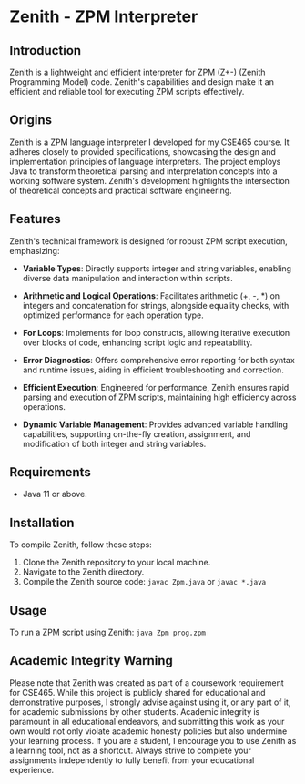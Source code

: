 # Zenith - ZPM Interpreter

## Introduction
Zenith is a lightweight and efficient interpreter for ZPM (Z+-) (Zenith Programming Model) code. Zenith's capabilities and design make it an efficient and reliable tool for executing ZPM scripts effectively.

## Origins
Zenith is a ZPM language interpreter I developed for my CSE465 course. It adheres closely to provided specifications, showcasing the design and implementation principles of language interpreters. The project employs Java to transform theoretical parsing and interpretation concepts into a working software system. Zenith's development highlights the intersection of theoretical concepts and practical software engineering.

## Features
Zenith's technical framework is designed for robust ZPM script execution, emphasizing:

- **Variable Types**: Directly supports integer and string variables, enabling diverse data manipulation and interaction within scripts.

- **Arithmetic and Logical Operations**: Facilitates arithmetic (+, -, *) on integers and concatenation for strings, alongside equality checks, with optimized performance for each operation type.

- **For Loops**: Implements for loop constructs, allowing iterative execution over blocks of code, enhancing script logic and repeatability.

- **Error Diagnostics**: Offers comprehensive error reporting for both syntax and runtime issues, aiding in efficient troubleshooting and correction.

- **Efficient Execution**: Engineered for performance, Zenith ensures rapid parsing and execution of ZPM scripts, maintaining high efficiency across operations.

- **Dynamic Variable Management**: Provides advanced variable handling capabilities, supporting on-the-fly creation, assignment, and modification of both integer and string variables.

## Requirements
- Java 11 or above.

## Installation
To compile Zenith, follow these steps:
1. Clone the Zenith repository to your local machine.
2. Navigate to the Zenith directory.
3. Compile the Zenith source code: `javac Zpm.java` or `javac *.java`

## Usage
To run a ZPM script using Zenith: `java Zpm prog.zpm`

## Academic Integrity Warning
Please note that Zenith was created as part of a coursework requirement for CSE465. While this project is publicly shared for educational and demonstrative purposes, I strongly advise against using it, or any part of it, for academic submissions by other students. Academic integrity is paramount in all educational endeavors, and submitting this work as your own would not only violate academic honesty policies but also undermine your learning process. If you are a student, I encourage you to use Zenith as a learning tool, not as a shortcut. Always strive to complete your assignments independently to fully benefit from your educational experience.



